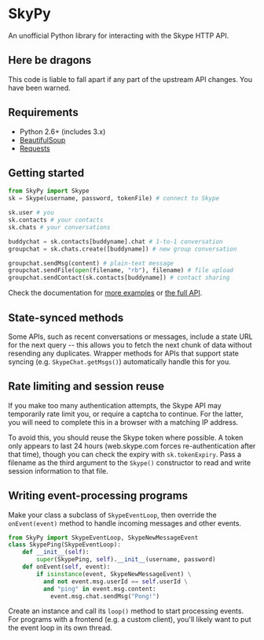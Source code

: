 # SkyPy

An unofficial Python library for interacting with the Skype HTTP API.

## Here be dragons

This code is liable to fall apart if any part of the upstream API changes.  You have been warned.

## Requirements

* Python 2.6+ (includes 3.x)
* [BeautifulSoup](http://www.crummy.com/software/BeautifulSoup/)
* [Requests](http://www.python-requests.org/en/latest/)

## Getting started

```python
from SkyPy import Skype
sk = Skype(username, password, tokenFile) # connect to Skype

sk.user # you
sk.contacts # your contacts
sk.chats # your conversations

buddychat = sk.contacts[buddyname].chat # 1-to-1 conversation
groupchat = sk.chats.create([buddyname]) # new group conversation

groupchat.sendMsg(content) # plain-text message
groupchat.sendFile(open(filename, "rb"), filename) # file upload
groupchat.sendContact(sk.contacts[buddyname]) # contact sharing
```

Check the documentation for [more examples](http://sandbox.t.allofti.me/skypy/usage.html) or [the full API](http://sandbox.t.allofti.me/skypy/api.html).

## State-synced methods

Some APIs, such as recent conversations or messages, include a state URL for the next query -- this allows you to fetch the next chunk of data without resending any duplicates.  Wrapper methods for APIs that support state syncing (e.g. `SkypeChat.getMsgs()`) automatically handle this for you.

## Rate limiting and session reuse

If you make too many authentication attempts, the Skype API may temporarily rate limit you, or require a captcha to continue.  For the latter, you will need to complete this in a browser with a matching IP address.

To avoid this, you should reuse the Skype token where possible.  A token only appears to last 24 hours (web.skype.com forces re-authentication after that time), though you can check the expiry with `sk.tokenExpiry`.  Pass a filename as the third argument to the `Skype()` constructor to read and write session information to that file.

## Writing event-processing programs

Make your class a subclass of `SkypeEventLoop`, then override the `onEvent(event)` method to handle incoming messages and other events.

```python
from SkyPy import SkypeEventLoop, SkypeNewMessageEvent
class SkypePing(SkypeEventLoop):
    def __init__(self):
        super(SkypePing, self).__init__(username, password)
    def onEvent(self, event):
        if isinstance(event, SkypeNewMessageEvent) \
          and not event.msg.userId == self.userId \
          and "ping" in event.msg.content:
            event.msg.chat.sendMsg("Pong!")
```

Create an instance and call its `loop()` method to start processing events.  For programs with a frontend (e.g. a custom client), you'll likely want to put the event loop in its own thread.
